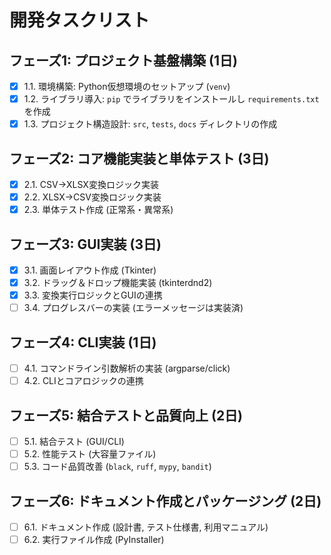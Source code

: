# 開発タスクリスト

## フェーズ1: プロジェクト基盤構築 (1日)
- [x] 1.1. 環境構築: Python仮想環境のセットアップ (`venv`)
- [x] 1.2. ライブラリ導入: `pip` でライブラリをインストールし `requirements.txt` を作成
- [x] 1.3. プロジェクト構造設計: `src`, `tests`, `docs` ディレクトリの作成

## フェーズ2: コア機能実装と単体テスト (3日)
- [x] 2.1. CSV→XLSX変換ロジック実装
- [x] 2.2. XLSX→CSV変換ロジック実装
- [x] 2.3. 単体テスト作成 (正常系・異常系)

## フェーズ3: GUI実装 (3日)
- [x] 3.1. 画面レイアウト作成 (Tkinter)
- [x] 3.2. ドラッグ＆ドロップ機能実装 (tkinterdnd2)
- [x] 3.3. 変換実行ロジックとGUIの連携
- [ ] 3.4. プログレスバーの実装 (エラーメッセージは実装済)

## フェーズ4: CLI実装 (1日)
- [ ] 4.1. コマンドライン引数解析の実装 (argparse/click)
- [ ] 4.2. CLIとコアロジックの連携

## フェーズ5: 結合テストと品質向上 (2日)
- [ ] 5.1. 結合テスト (GUI/CLI)
- [ ] 5.2. 性能テスト (大容量ファイル)
- [ ] 5.3. コード品質改善 (`black`, `ruff`, `mypy`, `bandit`)

## フェーズ6: ドキュメント作成とパッケージング (2日)
- [ ] 6.1. ドキュメント作成 (設計書, テスト仕様書, 利用マニュアル)
- [ ] 6.2. 実行ファイル作成 (PyInstaller)
